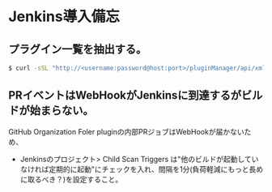 # Jenkins導入備忘

## プラグイン一覧を抽出する。

```sh
$ curl -sSL "http://<username:password@host:port>/pluginManager/api/xml?depth=1&xpath=/*/*/shortName|/*/*/version&wrapper=plugins" | perl -pe 's/.*?<shortName>([\w-]+).*?<version>([^<]+)()(<\/\w+>)+/\1 \2\n/g'|sed 's/ /:/' > plugins.txt
```

## PRイベントはWebHookがJenkinsに到達するがビルドが始まらない。

GitHub Organization Foler pluginの内部PRジョブはWebHookが届かないため、
  - Jenkinsのプロジェクト> Child Scan Triggers は"他のビルドが起動していなければ定期的に起動"にチェックを入れ、間隔を1分(負荷軽減にもっと長めに取るべき？)を設定すること。

